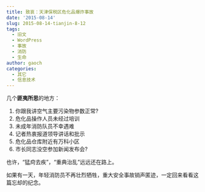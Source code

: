 ```yaml
---
title: 致哀：天津保税区危化品爆炸事故
date: '2015-08-14'
slug: 2015-08-14-tianjin-8-12
tags:
  - 旧文
  - WordPress
  - 事故
  - 消防
  - 生命
author: gaoch
categories:
  - 其它
  - 信息技术
---
```



几个**匪夷所思**的地方：

1.  你跟我讲空气主要污染物参数正常?
2.  危化品操作人员未经过培训
3.  未成年消防队员不幸遇难
4.  记者热衷报道领导讲话和批示
5.  危化品仓库附近有万科小区
6.  市长同志没空参加新闻发布会?

也许，“猛疴去疾”，“重典治乱”远远还在路上。

如果有一天，年轻消防员不再壮烈牺牲，重大安全事故销声匿迹，一定回来看看这篇忘却的纪念。
